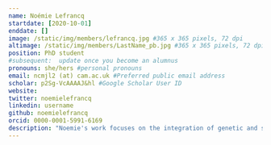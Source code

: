 ```yaml
---
name: Noémie Lefrancq
startdate: [2020-10-01]
enddate: []
image: /static/img/members/lefrancq.jpg #365 x 365 pixels, 72 dpi
altimage: /static/img/members/LastName_pb.jpg #365 x 365 pixels, 72 dpi
position: PhD student
#subsequent:  update once you become an alumnus
pronouns: she/hers #personal pronouns
email: ncmjl2 (at) cam.ac.uk #Preferred public email address
scholar: p2Sg-VcAAAAJ&hl #Google Scholar User ID
website: 
twitter: noemielefrancq
linkedin: username
github: noemielefrancq
orcid: 0000-0001-5991-6169
description: "Noemie's work focuses on the integration of genetic and spatial data to better understand the spread, maintenance, and control of pathogens. She is co-supervised by Henrik Salje at the Department of Genetics and Julian Parkhill at the Department of Veterinary Medicine. She is working with datasets of *Bordetella pertussis* genomes from throughout France as well as other European countries in a collaborative project with the national reference center for Pertussis in France. She also works with *Listeria monocytogenes*, *Streptococcus pneumoniae* and dengue virus."
---
```

